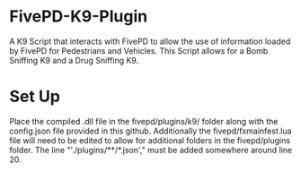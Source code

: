 # FivePD-K9-Plugin
A K9 Script that interacts with FivePD to allow the use of information loaded by FivePD for Pedestrians and Vehicles. This Script allows for a Bomb Sniffing K9 and a Drug Sniffing K9.

# Set Up
Place the compiled .dll file in the fivepd/plugins/k9/ folder along with the config.json file provided in this github.
Additionally the fivepd/fxmainfest.lua file will need to be edited to allow for additional folders in the fivepd/plugins folder. The line "'./plugins/**/*.json'," must be added somewhere around line 20.
